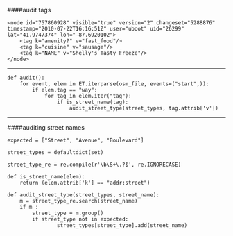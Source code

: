 
####audit tags


 	<node id="757860928" visible="true" version="2" changeset="5288876" timestamp="2010-07-22T16:16:51Z" user="uboot" uid="26299" lat="41.9747374" lon="-87.6920102">
  		<tag k="amenity?" v="fast_food"/>
  		<tag k="cuisine" v="sausage"/>
  		<tag k="NAME" v="Shelly's Tasty Freeze"/>
 	</node>
 
 ----

	def audit():
		for event, elem in ET.iterparse(osm_file, events=("start",)):
			if elem.tag == "way":
				for tag in elem.iter("tag"):
					if is_street_name(tag):
						audit_street_type(street_types, tag.attrib['v'])
						
						
						
---

####auditing street names

	expected = ["Street", "Avenue", "Boulevard"]
	
	street_types = defaultdict(set)
	
	street_type_re = re.compile(r'\b\S+\.?$', re.IGNORECASE)
		
	def is_street_name(elem):
		return (elem.attrib['k'] == "addr:street")
		
	def audit_street_type(street_types, street_name):
		m = street_type_re.search(street_name)
		if m :
			street_type = m.group()
			if street_type not in expected:
					street_types[street_type].add(street_name)
				
				
